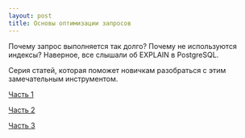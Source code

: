 ```yaml
---
layout: post
title: Основы оптимизации запросов
---
```


Почему запрос выполняется так долго? Почему не используются индексы?
Наверное, все слышали об EXPLAIN в PostgreSQL.

Серия статей, которая поможет новичкам разобраться с этим замечательным инструментом.

[Часть 1](https://habrahabr.ru/post/203320/)

[Часть 2](https://habrahabr.ru/post/203386/)

[Часть 3](https://habrahabr.ru/post/203484/)